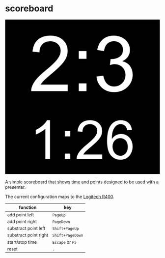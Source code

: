 # scoreboard

![](/scoreboard.png)

A simple scoreboard that shows time and points designed to be used with a presenter.

The current configuration maps to the [Logitech R400](http://www.logitech.com/en-us/product/wireless-presenter-r400).

|function|key|
|--------|---|
|add point left|`PageUp`|
|add point right|`PageDown`|
|substract point left|`Shift+PageUp`|
|substract point right|`Shift+PageDown`|
|start/stop time|`Escape` or `F5`|
|reset|`.`|
